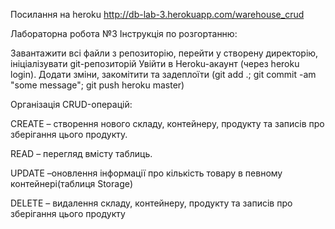 Посилання на heroku http://db-lab-3.herokuapp.com/warehouse_crud

Лабораторна робота №3
Інструкція по розгортанню:

Завантажити всі файли з репозиторію, перейти у створену директорію, ініціалізувати git-репозиторій Увійти в Heroku-акаунт (через heroku login). Додати зміни, закомітити та задеплоїти (git add .; git commit -am "some message"; git push heroku master)

Організація CRUD-операцій:

  CREATE –  створення нового складу, контейнеру, продукту та записів про зберігання цього продукту.
  
  READ – перегляд вмісту таблиць.
  
  UPDATE –оновлення інформації про кількість товару в певному контейнері(таблиця Storage)
  
  DELETE –  видалення складу, контейнеру, продукту та записів про зберігання цього продукту
